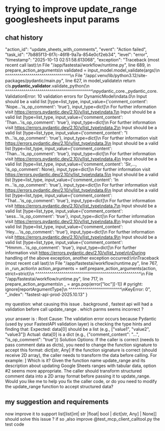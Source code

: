 # trying to improve update_range googlesheets input params

## chat history


  "action_id": "update_sheets_with_comments",
  "event": "Action failed",
  "task_id": "7b885f13-6f7c-46f8-9a7a-854e0cf2eb34",
  "level": "error",
  "timestamp": "2025-10-13 02:51:58.613068",
  "exception": "Traceback (most recent call last):\n  File \"/app/fastestai/workflow/runtime.py\", line 689, in prepare_action_arguments\n    validated = input_model.model_validate(args)\n                ^^^^^^^^^^^^^^^^^^^^^^^^^^^^^^^^\n  File \"/app/.venv/lib/python3.12/site-packages/pydantic/main.py\", line 627, in model_validate\n    return cls.__pydantic_validator__.validate_python(\n           ^^^^^^^^^^^^^^^^^^^^^^^^^^^^^^^^^^^^^^^^^^^\npydantic_core._pydantic_core.ValidationError: 10 validation errors for DynamicModel\ndata.0\n  Input should be a valid list [type=list_type, input_value={'comment_content': 'Nope...'is_op_comment': 'true'}, input_type=dict]\n    For further information visit https://errors.pydantic.dev/2.10/v/list_type\ndata.1\n  Input should be a valid list [type=list_type, input_value={'comment_content': 'Than...'is_op_comment': 'true'}, input_type=dict]\n    For further information visit https://errors.pydantic.dev/2.10/v/list_type\ndata.2\n  Input should be a valid list [type=list_type, input_value={'comment_content': \"I th...'is_op_comment': 'true'}, input_type=dict]\n    For further information visit https://errors.pydantic.dev/2.10/v/list_type\ndata.3\n  Input should be a valid list [type=list_type, input_value={'comment_content': 'Than...'is_op_comment': 'true'}, input_type=dict]\n    For further information visit https://errors.pydantic.dev/2.10/v/list_type\ndata.4\n  Input should be a valid list [type=list_type, input_value={'comment_content': 'Sir,..., 'is_op_comment': None}, input_type=dict]\n    For further information visit https://errors.pydantic.dev/2.10/v/list_type\ndata.5\n  Input should be a valid list [type=list_type, input_value={'comment_content': 'In m...'is_op_comment': 'true'}, input_type=dict]\n    For further information visit https://errors.pydantic.dev/2.10/v/list_type\ndata.6\n  Input should be a valid list [type=list_type, input_value={'comment_content': \"That...'is_op_comment': 'true'}, input_type=dict]\n    For further information visit https://errors.pydantic.dev/2.10/v/list_type\ndata.7\n  Input should be a valid list [type=list_type, input_value={'comment_content': 'sess...'is_op_comment': 'true'}, input_type=dict]\n    For further information visit https://errors.pydantic.dev/2.10/v/list_type\ndata.8\n  Input should be a valid list [type=list_type, input_value={'comment_content': 'Hey....'is_op_comment': 'true'}, input_type=dict]\n    For further information visit https://errors.pydantic.dev/2.10/v/list_type\ndata.9\n  Input should be a valid list [type=list_type, input_value={'comment_content': \"Hmmm...'is_op_comment': 'true'}, input_type=dict]\n    For further information visit https://errors.pydantic.dev/2.10/v/list_type\n\nDuring handling of the above exception, another exception occurred:\n\nTraceback (most recent call last):\n  File \"/app/fastestai/workflow/runtime.py\", line 767, in _run_action\n    action_arguments = self.prepare_action_arguments(action, strict=strict)\n                       ^^^^^^^^^^^^^^^^^^^^^^^^^^^^^^^^^^^^^^^^^^^^^^^^^^^^\n  File \"/app/fastestai/workflow/runtime.py\", line 717, in prepare_action_arguments\n    _ = args.pop(error[\"loc\"][-1])  # pyright: ignore[reportArgumentType]\n        ^^^^^^^^^^^^^^^^^^^^^^^^^^\nKeyError: 0",
  "_index": "fastest-api-prod-2025.10.13"
}

my question:
what causing this issue .  background , fastest api will had a validation before call update_range . which parms seems incorrect ?


your answer is :
Root Cause:
The validation error occurs because Pydantic (used by your FastestAPI validation layer) is checking the type hints and finding that:
Expected: data[0] should be a list (e.g., ["value1", "value2", "value3"])
Actual: data[0] is a dict (e.g., {"comment_content": "...", "is_op_comment": "true"})
Solution Options:
If the caller is correct (needs to pass comment data as dicts), you need to change the function signature to accept this format:
dict[str, Any]
If the function signature is correct (should receive 2D array), the caller needs to transform the data before calling. For example:
]
Which is it?
Given the function name update_range and its description about updating Google Sheets ranges with tabular data, option #2 seems more appropriate. The caller should transform structured comment data into a 2D array format before passing it to update_range.
Would you like me to help you fix the caller code, or do you need to modify the update_range function to accept structured data?




## my suggestion and requirements
 now improve it to support list[list[int| str |float| bool | dict[str, Any] | None]] should solve this issue ?
if so ,also improve @test_mcp_client_calltool.py the test code 